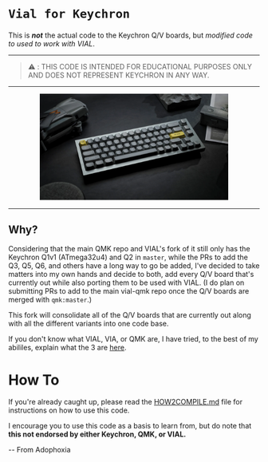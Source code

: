 # `Vial for Keychron`
 
This is ***not*** the actual code to the Keychron Q/V boards, but *modified code to used to work with VIAL*.
 
---
 
> :warning: : THIS CODE IS INTENDED FOR EDUCATIONAL PURPOSES ONLY AND DOES NOT REPRESENT KEYCHRON IN ANY WAY.
 
---
 
<p align="center"><img src="media/img.png" width="75%"></p>
 
***
 
## Why?

Considering that the main QMK repo and VIAL's fork of it still only has the Keychron Q1v1 (ATmega32u4) and Q2 in `master`, while the PRs to add the Q3, Q5, Q6, and others have a long way to go be added, I've decided to take matters into my own hands and decide to both, add every Q/V board that's currently out while also porting them to be used with VIAL. (I do plan on submitting PRs to add to the main vial-qmk repo once the Q/V boards are merged with `qmk:master`.)

This fork will consolidate all of the Q/V boards that are currently out along with all the different variants into one code base.
 
If you don't know what VIAL, VIA, or QMK are, I have tried, to the best of my abililes, explain what the 3 are [here](WHATIS.md). 

# How To
If you're already caught up, please read the [HOW2COMPILE.md](HOW2COMPILE.md) file for instructions on how to use this code.
 
I encourage you to use this code as a basis to learn from, but do note that **this not endorsed by either Keychron, QMK, or VIAL.**
 
-- From Adophoxia
 

